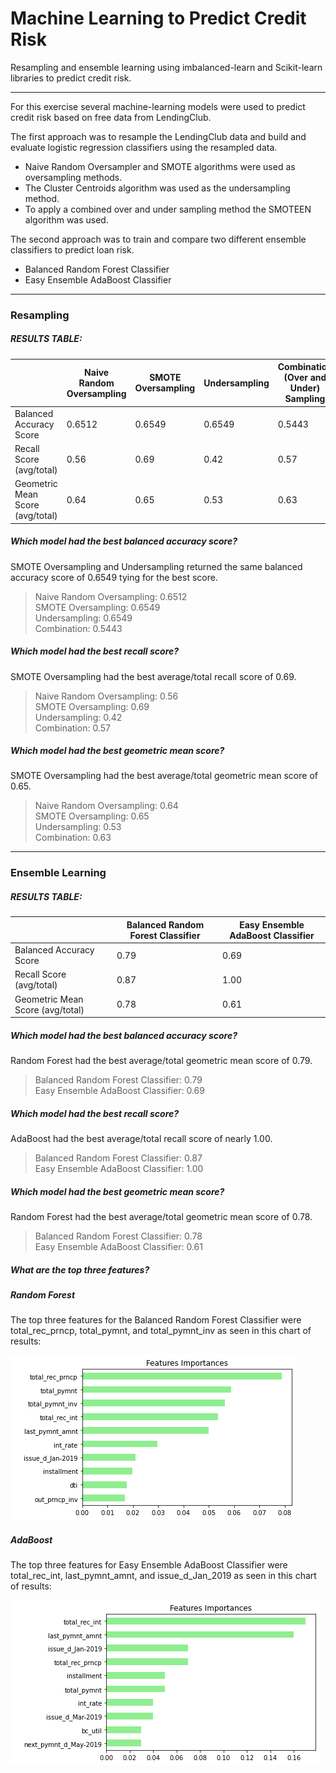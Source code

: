 # Machine Learning to Predict Credit Risk
Resampling and ensemble learning using imbalanced-learn and Scikit-learn libraries to predict credit risk.

---

For this exercise several machine-learning models were used to predict credit risk based on free data from LendingClub.

The first approach was to resample the LendingClub data and build and evaluate logistic regression classifiers using the resampled data.

* Naive Random Oversampler and SMOTE algorithms were used as oversampling methods.
* The Cluster Centroids algorithm was used as the undersampling method.
* To apply a combined over and under sampling method the SMOTEEN algorithm was used.

The second approach was to train and compare two different ensemble classifiers to predict loan risk.

* Balanced Random Forest Classifier
* Easy Ensemble AdaBoost Classifier

---

### Resampling

##### RESULTS TABLE:
|   | Naive Random Oversampling  | SMOTE Oversampling  | Undersampling  | Combination (Over and Under) Sampling  |
|---|---|---|---|---|
| Balanced Accuracy Score  | 0.6512  | 0.6549  | 0.6549  | 0.5443  |
| Recall Score (avg/total)  | 0.56  | 0.69  | 0.42  | 0.57  |
| Geometric Mean Score (avg/total)  | 0.64  | 0.65  | 0.53  | 0.63  |

##### Which model had the best balanced accuracy score?
SMOTE Oversampling and Undersampling returned the same balanced accuracy score of 0.6549 tying for the best score.
>
> Naive Random Oversampling: 0.6512 <br />
> SMOTE Oversampling: 0.6549 <br />
> Undersampling: 0.6549 <br />
> Combination: 0.5443 <br />
##### Which model had the best recall score?
SMOTE Oversampling had the best average/total recall score of 0.69.
>
> Naive Random Oversampling: 0.56 <br />
> SMOTE Oversampling: 0.69 <br />
> Undersampling: 0.42 <br />
> Combination: 0.57 <br />
##### Which model had the best geometric mean score?
SMOTE Oversampling had the best average/total geometric mean score of 0.65.
>
> Naive Random Oversampling: 0.64 <br />
> SMOTE Oversampling: 0.65 <br />
> Undersampling: 0.53 <br />
> Combination: 0.63 <br />

---

### Ensemble Learning

##### RESULTS TABLE:
|   | Balanced Random Forest Classifier  | Easy Ensemble AdaBoost Classifier  |
|---|---|---|
| Balanced Accuracy Score  | 0.79  | 0.69  |
| Recall Score (avg/total)  | 0.87  | 1.00  |
| Geometric Mean Score (avg/total)  | 0.78  | 0.61  |

##### Which model had the best balanced accuracy score?
Random Forest had the best average/total geometric mean score of 0.79.
> Balanced Random Forest Classifier: 0.79 <br />
> Easy Ensemble AdaBoost Classifier: 0.69 <br />
##### Which model had the best recall score?
AdaBoost had the best average/total recall score of nearly 1.00.
> Balanced Random Forest Classifier: 0.87 <br />
> Easy Ensemble AdaBoost Classifier: 1.00 <br />
##### Which model had the best geometric mean score?
Random Forest had the best average/total geometric mean score of 0.78.
> Balanced Random Forest Classifier: 0.78 <br />
> Easy Ensemble AdaBoost Classifier: 0.61 <br />

##### What are the top three features?

##### Random Forest

The top three features for the Balanced Random Forest Classifier were total_rec_prncp, total_pymnt, and total_pymnt_inv as seen in this chart of results:

![Random Forest Features Importances](Resources/RandomForestTopFeatures.PNG)

##### AdaBoost

The top three features for Easy Ensemble AdaBoost Classifier were total_rec_int, last_pymnt_amnt, and issue_d_Jan_2019 as seen in this chart of results:

![AdaBoost Features Importances](Resources/AdaBoostTopFeatures.PNG)